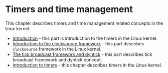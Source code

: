 # Timers and time management

This chapter describes timers and time management related concepts in the linux kernel.

* [Introduction](http://0xax.gitbooks.io/linux-insides/content/Timers/timers-1.html) - this part is introduction to the timers in the Linux kernel.
* [Introduction to the clocksource framework](https://github.com/0xAX/linux-insides/blob/master/Timers/timers-2.md) - this part describes `clocksource` framework in the Linux kernel.
* [The tick broadcast framework and dyntick](https://github.com/0xAX/linux-insides/blob/master/Timers/timers-3.md) - this part describes tick broadcast framework and dyntick concept.
* [Introduction to timers](https://github.com/0xAX/linux-insides/blob/master/Timers/timers-3.md) - this chapter describes timers in the Linux kernel.
